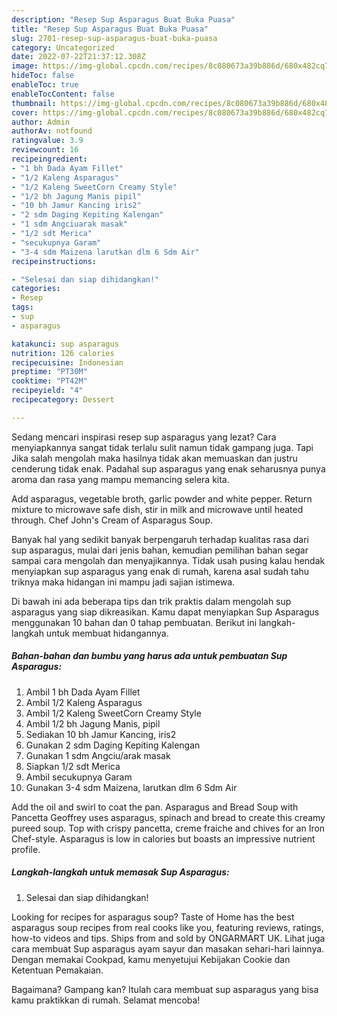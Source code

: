 ```yaml
---
description: "Resep Sup Asparagus Buat Buka Puasa"
title: "Resep Sup Asparagus Buat Buka Puasa"
slug: 2701-resep-sup-asparagus-buat-buka-puasa
category: Uncategorized
date: 2022-07-22T21:37:12.308Z
image: https://img-global.cpcdn.com/recipes/8c080673a39b886d/680x482cq70/sup-asparagus-foto-resep-utama.jpg
hideToc: false
enableToc: true
enableTocContent: false
thumbnail: https://img-global.cpcdn.com/recipes/8c080673a39b886d/680x482cq70/sup-asparagus-foto-resep-utama.jpg
cover: https://img-global.cpcdn.com/recipes/8c080673a39b886d/680x482cq70/sup-asparagus-foto-resep-utama.jpg
author: Admin
authorAv: notfound
ratingvalue: 3.9
reviewcount: 16
recipeingredient:
- "1 bh Dada Ayam Fillet"
- "1/2 Kaleng Asparagus"
- "1/2 Kaleng SweetCorn Creamy Style"
- "1/2 bh Jagung Manis pipil"
- "10 bh Jamur Kancing iris2"
- "2 sdm Daging Kepiting Kalengan"
- "1 sdm Angciuarak masak"
- "1/2 sdt Merica"
- "secukupnya Garam"
- "3-4 sdm Maizena larutkan dlm 6 Sdm Air"
recipeinstructions:

- "Selesai dan siap dihidangkan!"
categories:
- Resep
tags:
- sup
- asparagus

katakunci: sup asparagus 
nutrition: 126 calories
recipecuisine: Indonesian
preptime: "PT30M"
cooktime: "PT42M"
recipeyield: "4"
recipecategory: Dessert

---
```



Sedang mencari inspirasi resep sup asparagus yang lezat? Cara menyiapkannya sangat tidak terlalu sulit namun tidak gampang juga. Tapi Jika salah mengolah maka hasilnya tidak akan memuaskan dan justru cenderung tidak enak. Padahal sup asparagus yang enak seharusnya punya aroma dan rasa yang mampu memancing selera kita.


Add asparagus, vegetable broth, garlic powder and white pepper. Return mixture to microwave safe dish, stir in milk and microwave until heated through. Chef John&#39;s Cream of Asparagus Soup.

Banyak hal yang sedikit banyak berpengaruh terhadap kualitas rasa dari sup asparagus, mulai dari jenis bahan, kemudian pemilihan bahan segar sampai cara mengolah dan menyajikannya. Tidak usah pusing kalau hendak menyiapkan sup asparagus yang enak di rumah, karena asal sudah tahu triknya maka hidangan ini mampu jadi sajian istimewa.


Di bawah ini ada beberapa tips dan trik praktis dalam mengolah sup asparagus yang siap dikreasikan. Kamu dapat menyiapkan Sup Asparagus menggunakan 10 bahan dan 0 tahap pembuatan. Berikut ini langkah-langkah untuk membuat hidangannya.

<!--inarticleads1-->

##### Bahan-bahan dan bumbu yang harus ada untuk pembuatan Sup Asparagus:

1. Ambil 1 bh Dada Ayam Fillet
1. Ambil 1/2 Kaleng Asparagus
1. Ambil 1/2 Kaleng SweetCorn Creamy Style
1. Ambil 1/2 bh Jagung Manis, pipil
1. Sediakan 10 bh Jamur Kancing, iris2
1. Gunakan 2 sdm Daging Kepiting Kalengan
1. Gunakan 1 sdm Angciu/arak masak
1. Siapkan 1/2 sdt Merica
1. Ambil secukupnya Garam
1. Gunakan 3-4 sdm Maizena, larutkan dlm 6 Sdm Air


Add the oil and swirl to coat the pan. Asparagus and Bread Soup with Pancetta Geoffrey uses asparagus, spinach and bread to create this creamy pureed soup. Top with crispy pancetta, creme fraiche and chives for an Iron Chef-style. Asparagus is low in calories but boasts an impressive nutrient profile. 

<!--inarticleads2-->

##### Langkah-langkah untuk memasak Sup Asparagus:


1. Selesai dan siap dihidangkan!

Looking for recipes for asparagus soup? Taste of Home has the best asparagus soup recipes from real cooks like you, featuring reviews, ratings, how-to videos and tips. Ships from and sold by ONGARMART UK. Lihat juga cara membuat Sup asparagus ayam sayur dan masakan sehari-hari lainnya. Dengan memakai Cookpad, kamu menyetujui Kebijakan Cookie dan Ketentuan Pemakaian. 

Bagaimana? Gampang kan? Itulah cara membuat sup asparagus yang bisa kamu praktikkan di rumah. Selamat mencoba!
